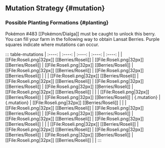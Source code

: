 ## Mutation Strategy {#mutation}

### Possible Planting Formations {#planting}

Pokémon #483 [[Pokémon/Dialga]] must be caught to unlock this berry. You can fill your farm in the following way to obtain Lansat Berries. Purple squares indicate where mutations can occur.

::: table-mutations
| :----: | :----: | :----: | :----: | :----: |
| [[File:Roseli.png\|32px]] [[Berries/Roseli]] | [[File:Roseli.png\|32px]] [[Berries/Roseli]] | [[File:Roseli.png\|32px]] [[Berries/Roseli]] | [[File:Roseli.png\|32px]] [[Berries/Roseli]] | [[File:Roseli.png\|32px]] [[Berries/Roseli]] | |
| [[File:Roseli.png\|32px]] [[Berries/Roseli]] | [[File:Roseli.png\|32px]] [[Berries/Roseli]] | [[File:Roseli.png\|32px]] [[Berries/Roseli]] | [[File:Roseli.png\|32px]] [[Berries/Roseli]] | [[File:Roseli.png\|32px]] [[Berries/Roseli]] | |
| [[File:Roseli.png\|32px]] [[Berries/Roseli]] | [[File:Roseli.png\|32px]] [[Berries/Roseli]] | {.mutation} | {.mutation} | [[File:Roseli.png\|32px]] [[Berries/Roseli]] | |
| [[File:Roseli.png\|32px]] [[Berries/Roseli]] | [[File:Roseli.png\|32px]] [[Berries/Roseli]] | [[File:Roseli.png\|32px]] [[Berries/Roseli]] | [[File:Roseli.png\|32px]] [[Berries/Roseli]] | [[File:Roseli.png\|32px]] [[Berries/Roseli]] | |
| [[File:Roseli.png\|32px]] [[Berries/Roseli]] | [[File:Roseli.png\|32px]] [[Berries/Roseli]] | [[File:Roseli.png\|32px]] [[Berries/Roseli]] | [[File:Roseli.png\|32px]] [[Berries/Roseli]] | [[File:Roseli.png\|32px]] [[Berries/Roseli]] | |
:::